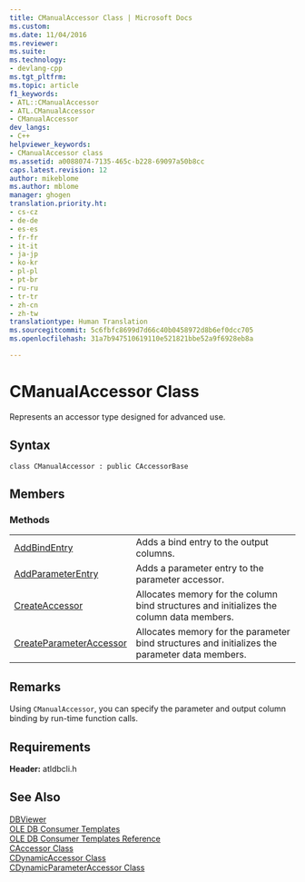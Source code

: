 ```yaml
---
title: CManualAccessor Class | Microsoft Docs
ms.custom: 
ms.date: 11/04/2016
ms.reviewer: 
ms.suite: 
ms.technology:
- devlang-cpp
ms.tgt_pltfrm: 
ms.topic: article
f1_keywords:
- ATL::CManualAccessor
- ATL.CManualAccessor
- CManualAccessor
dev_langs:
- C++
helpviewer_keywords:
- CManualAccessor class
ms.assetid: a0088074-7135-465c-b228-69097a50b8cc
caps.latest.revision: 12
author: mikeblome
ms.author: mblome
manager: ghogen
translation.priority.ht:
- cs-cz
- de-de
- es-es
- fr-fr
- it-it
- ja-jp
- ko-kr
- pl-pl
- pt-br
- ru-ru
- tr-tr
- zh-cn
- zh-tw
translationtype: Human Translation
ms.sourcegitcommit: 5c6fbfc8699d7d66c40b0458972d8b6ef0dcc705
ms.openlocfilehash: 31a7b947510619110e521821bbe52a9f6928eb8a

---
```

# CManualAccessor Class
Represents an accessor type designed for advanced use.  
  
## Syntax  
  
```  
class CManualAccessor : public CAccessorBase  
```  
  
## Members  
  
### Methods  
  
|||  
|-|-|  
|[AddBindEntry](../../data/oledb/cmanualaccessor-addbindentry.md)|Adds a bind entry to the output columns.|  
|[AddParameterEntry](../../data/oledb/cmanualaccessor-addparameterentry.md)|Adds a parameter entry to the parameter accessor.|  
|[CreateAccessor](../../data/oledb/cmanualaccessor-createaccessor.md)|Allocates memory for the column bind structures and initializes the column data members.|  
|[CreateParameterAccessor](../../data/oledb/cmanualaccessor-createparameteraccessor.md)|Allocates memory for the parameter bind structures and initializes the parameter data members.|  
  
## Remarks  
 Using `CManualAccessor`, you can specify the parameter and output column binding by run-time function calls.  
  
## Requirements  
 **Header:** atldbcli.h  
  
## See Also  
 [DBViewer](../../visual-cpp-samples.md)   
 [OLE DB Consumer Templates](../../data/oledb/ole-db-consumer-templates-cpp.md)   
 [OLE DB Consumer Templates Reference](../../data/oledb/ole-db-consumer-templates-reference.md)   
 [CAccessor Class](../../data/oledb/caccessor-class.md)   
 [CDynamicAccessor Class](../../data/oledb/cdynamicaccessor-class.md)   
 [CDynamicParameterAccessor Class](../../data/oledb/cdynamicparameteraccessor-class.md)


<!--HONumber=Jan17_HO1-->


